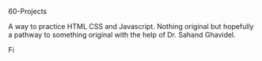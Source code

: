 60-Projects

A way to practice HTML CSS and Javascript. Nothing original but hopefully a pathway to something original with the help of Dr. Sahand Ghavidel.

Fi
